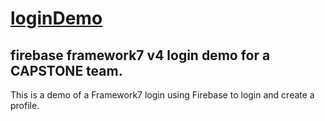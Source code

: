 # [loginDemo](https://github.com/rhildred/loginDemo)

## firebase framework7 v4 login demo for a CAPSTONE team.

This is a demo of a Framework7 login using Firebase to login and create a profile.

